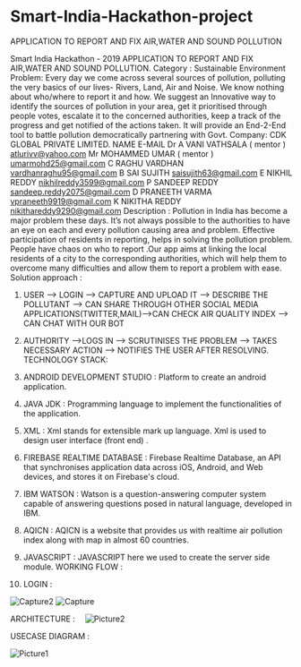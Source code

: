 # Smart-India-Hackathon-project
APPLICATION TO REPORT AND FIX AIR,WATER AND SOUND POLLUTION

Smart India Hackathon - 2019 
APPLICATION TO REPORT AND FIX AIR,WATER AND SOUND POLLUTION.
Category : Sustainable Environment
Problem: 
Every day we come across several sources of pollution, polluting the very basics of our lives- Rivers, Land, Air and Noise. We know nothing about who/where to report it and how. We suggest an Innovative way to identify the sources of pollution in your area, get it prioritised through people votes, escalate it to the concerned authorities, keep a track of the progress and get notified of the actions taken. It will provide an End-2-End tool to battle pollution democratically partnering with Govt.
Company: CDK GLOBAL PRIVATE LIMITED.
NAME	E-MAIL
Dr A VANI VATHSALA ( mentor )	atlurivv@yahoo.com
Mr MOHAMMED UMAR ( mentor )	umarmohd25@gmail.com
C RAGHU VARDHAN	vardhanraghu95@gmail.com
B SAI SUJITH	saisujith63@gmail.com
E NIKHIL REDDY 	nikhilreddy3599@gmail.com
P SANDEEP REDDY	sandeep.reddy2075@gmail.com
D PRANEETH VARMA 	vpraneeth9919@gmail.com
K NIKITHA REDDY	nikithareddy9290@gmail.com
Description :
Pollution in India has become a major problem these days. It’s not always possible to the authorities to have an eye on each and every pollution causing area and problem. Effective  participation of residents in reporting, helps in solving the pollution problem.  People have chaos on who to report .Our app aims at linking the local residents of a city to the corresponding authorities, which will help them to overcome many difficulties and allow them to report a problem with ease.
Solution approach :
1.	USER —> LOGIN —> CAPTURE AND UPLOAD IT —> DESCRIBE THE 
POLLUTANT  —> CAN SHARE THROUGH OTHER SOCIAL MEDIA 
APPLICATIONS(TWITTER,MAIL)—>CAN CHECK AIR QUALITY INDEX —> CAN CHAT WITH OUR BOT
2.	AUTHORITY —>LOGS IN —> SCRUTINISES THE PROBLEM —> TAKES NECESSARY ACTION —> NOTIFIES THE USER AFTER RESOLVING.
TECHNOLOGY STACK:
1.	ANDROID DEVELOPMENT STUDIO : Platform to create an android application.
2.	JAVA JDK : Programming language to  implement the functionalities of the application.
3.	XML : Xml stands for extensible mark up language. Xml is used to design user interface (front end) .
4.	FIREBASE REALTIME DATABASE : Firebase Realtime Database, an API that 
synchronises application data across iOS, Android, and Web devices, and stores it on Firebase's cloud.
5.	IBM WATSON : Watson is a question-answering computer system capable of answering questions posed in natural language, developed in IBM.
6.	AQICN : AQICN is a website that provides us with realtime air pollution index along with map in almost 60 countries.
7.	JAVASCRIPT : JAVASCRIPT here we used to create the server side module.
WORKING FLOW : 
 
2. LOGIN :

 ![Capture2](https://github.com/nikhilreddy2578/Smart-India-Hackathon-project/assets/85238894/cc886043-5df5-4c18-b62e-a5ff18d46960)
 ![Capture](https://github.com/nikhilreddy2578/Smart-India-Hackathon-project/assets/85238894/e9ee9bec-e98e-48de-85bb-4a91485d9b0d)

ARCHITECTURE :
  ![Picture2](https://github.com/nikhilreddy2578/Smart-India-Hackathon-project/assets/85238894/aa0cfc83-5848-432c-baf6-912d8ce21de4)

USECASE DIAGRAM :
 
![Picture1](https://github.com/nikhilreddy2578/Smart-India-Hackathon-project/assets/85238894/b8c4457c-4dd5-4de9-ad85-f75717160f33)
